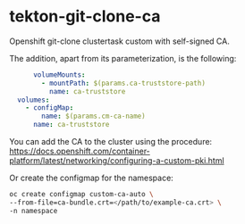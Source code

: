 # tekton-git-clone-ca

Openshift git-clone clustertask custom with self-signed CA.

The addition, apart from its parameterization, is the following:

```yaml
      volumeMounts:
        - mountPath: $(params.ca-truststore-path)
          name: ca-truststore
  volumes:
    - configMap:
        name: $(params.cm-ca-name)
      name: ca-truststore
```

You can add the CA to the cluster using the procedure: https://docs.openshift.com/container-platform/latest/networking/configuring-a-custom-pki.html

Or create the configmap for the namespace:

```bash
oc create configmap custom-ca-auto \
--from-file=ca-bundle.crt=</path/to/example-ca.crt> \
-n namespace
```
